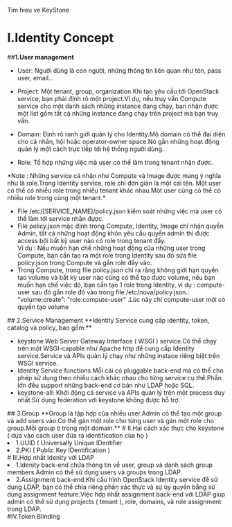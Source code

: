 Tim hieu ve KeyStone
# I.Identity Concept

##**1.User management**
<ul>
<li>User: Người dùng là con người, những thông tin liên quan như tên, pass user, email...</li>
</ul>
<ul>
<li>Project: Một tenant, group, organization.Khi tạo yêu cầu tới OpenStack service, bạn phải định rõ một project.Ví dụ, nếu truy vấn Compute service cho một danh sách những instance đang chạy, bạn nhận được một list gồm tất cả những instance đang chạy trên project mà bạn truy vấn.</li>
</ul>
<ul>
<li>Domain: Định rõ ranh giới quản lý cho Identity.Mộ domain có thể đại diện cho cá nhân, hội hoặc operator-owner space.Nó gắn những hoạt động quản lý một cách trực tiếp tới hệ thống người dùng.</li>
</ul>
<ul>
<li>Role: Tổ hợp những việc mà user có thể làm trong tenant nhận được.</li>
</ul>
*Note :     Những service cá nhân như Compute và Image được mang ý nghĩa như là role.Trong Identity service, role chỉ đơn giản là một cái tên.
            Một user có thể có nhiều role trong nhiều tenant khác nhau.Một user cũng có thể có nhiều role trong cùng một tenant.*
<ul>
<li>File /etc/[SERVICE_NAME]/policy.json kiểm soát những việc mà user có thể làm tới service nhận được.
<li>File policy.json mặc định trong Compute, Identity, Image chỉ nhận quyền Admin, tất cả những hoạt động khôn yêu cầu quyền admin thì được access bởi bất kỳ user nào có role trong tenant đấy.</li>
Ví dụ : Nếu muốn hạn chế những hoạt động của những user trong Compute, bạn cần tạo ra một role trong Identity sau đó sửa file policy.json trong Compute và gắn role đấy vào.
<li>Trong Compute, trong file policy.json chỉ ra rằng không giới hạn quyền tạo volume và bất kỳ user nào cũng có thể tạo được volume, nếu bạn muốn hạn chế việc đó, bạn cần tạo 1 role trong Identity, ví dụ : compute-user sau đó gắn role đó vào trong file /etc/nova/policy.json.: "volume:create": "role:compute-user" .Lúc này chỉ compute-user mới có quyền tạo volume</li>
</ul>
## 2.Service Management
**Identity Service cung cấp identity, token, catalog và policy, bao gồm:**
<ul>
<li>keystone Web Server Gateway Interface ( WSGI ) service.Có thể chạy trên một WSGI-capable như Apache http để cung cấp Identity service.Service và APIs quản lý chạy như những instace riêng biệt trên WSGI service.
<li>Identity Service functions.Mỗi cái có pluggable back-end mà có thể cho phép sử dụng theo nhiều cách khác nhau cho từng service cụ thể.Phần lớn đều support những back-end cơ bản như LDAP hoặc SQL.
<li>keystone-all: Khởi động cả service và APIs quản lý trên một process duy nhất.Sử dụng federation với keystone không được hỗ trợ.</li>
</ul>
## 3.Group
**Group là tập hợp của nhiều user.Admin có thể tạo một group và add users vào.Có thể gán một role cho từng user và gán một role cho group.Mỗi group ờ trong một domain.**
# II.Hai cách xác thực cho keystone ( dựa vào  cách user đứa ra identification của họ ) 
<li>1.UUID ( Universally Unique IDentifier
<li>2.PKI ( Public Key IDentification ) </li>
# III.Hợp nhất Idenity với LDAP
<li>1.Idenity back-end chứa thông tin về user, group và danh sách group members.Admin có thể sử dụng users và groups trong LDAP.
<li>2.Assignment back-end.Khi cấu hình OpenStack Identity service để sử dụng LDAP, bạn có thể chia riêng phần xác thực và sự ủy quyền bằng sử dụng assignment feature.Việc hợp nhất assignment back-end với LDAP giúp admin có thể sử dụng projects ( tenant ), role, domains, và role assignment trong LDAP.</li>
#IV.Token Blinding
